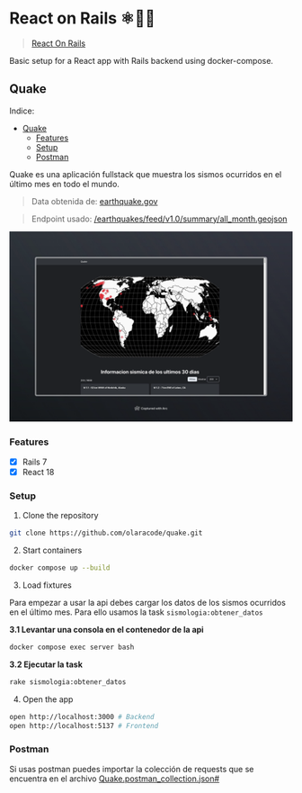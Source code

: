 # React on Rails ⚛️🔺🐳

> [React On Rails](https://github.com/olaracode/react-on-rails)

Basic setup for a React app with Rails backend using docker-compose.

## Quake

Indice:

- [Quake](#quake)
  - [Features](#features)
  - [Setup](#setup)
  - [Postman](#postman)

Quake es una aplicación fullstack que muestra los sismos ocurridos en el último mes en todo el mundo.

> Data obtenida de: [earthquake.gov](https://www.usgs.gov/programs/earthquake-hazards)

> Endpoint usado: [/earthquakes/feed/v1.0/summary/all_month.geojson]('https://earthquake.usgs.gov/earthquakes/feed/v1.0/summary/all_month.geojson')

<img src="./image.png">

### Features

- [x] Rails 7
- [x] React 18

###

### Setup

1. Clone the repository

```bash
git clone https://github.com/olaracode/quake.git
```

2. Start containers

```bash
docker compose up --build
```

3. Load fixtures

Para empezar a usar la api debes cargar los datos de los sismos ocurridos en el último mes. Para ello usamos la task `sismologia:obtener_datos`

**3.1 Levantar una consola en el contenedor de la api**

```bash
docker compose exec server bash
```

**3.2 Ejecutar la task**

```bash
rake sismologia:obtener_datos
```

4. Open the app

```bash
open http://localhost:3000 # Backend
open http://localhost:5137 # Frontend
```

### Postman

Si usas postman puedes importar la colección de requests que se encuentra en el archivo [Quake.postman_collection.json#](./docs/Quake.postman_collection.json)
